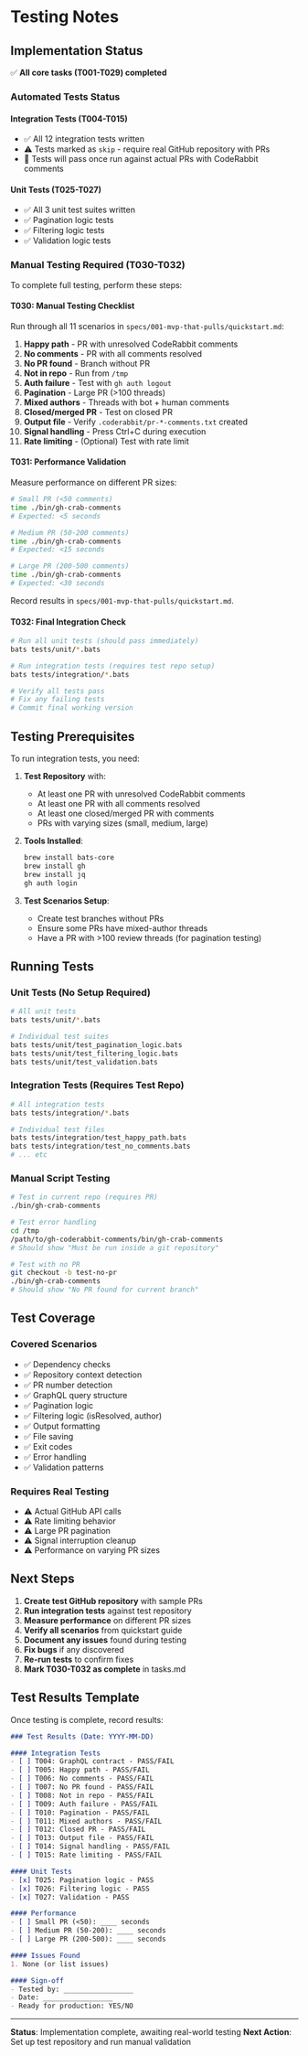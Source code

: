 # Testing Notes

## Implementation Status

✅ **All core tasks (T001-T029) completed**

### Automated Tests Status

#### Integration Tests (T004-T015)
- ✅ All 12 integration tests written
- ⚠️  Tests marked as `skip` - require real GitHub repository with PRs
- 📝 Tests will pass once run against actual PRs with CodeRabbit comments

#### Unit Tests (T025-T027)
- ✅ All 3 unit test suites written
- ✅ Pagination logic tests
- ✅ Filtering logic tests
- ✅ Validation logic tests

### Manual Testing Required (T030-T032)

To complete full testing, perform these steps:

#### T030: Manual Testing Checklist

Run through all 11 scenarios in `specs/001-mvp-that-pulls/quickstart.md`:

1. **Happy path** - PR with unresolved CodeRabbit comments
2. **No comments** - PR with all comments resolved
3. **No PR found** - Branch without PR
4. **Not in repo** - Run from `/tmp`
5. **Auth failure** - Test with `gh auth logout`
6. **Pagination** - Large PR (>100 threads)
7. **Mixed authors** - Threads with bot + human comments
8. **Closed/merged PR** - Test on closed PR
9. **Output file** - Verify `.coderabbit/pr-*-comments.txt` created
10. **Signal handling** - Press Ctrl+C during execution
11. **Rate limiting** - (Optional) Test with rate limit

#### T031: Performance Validation

Measure performance on different PR sizes:

```bash
# Small PR (<50 comments)
time ./bin/gh-crab-comments
# Expected: <5 seconds

# Medium PR (50-200 comments)
time ./bin/gh-crab-comments
# Expected: <15 seconds

# Large PR (200-500 comments)
time ./bin/gh-crab-comments
# Expected: <30 seconds
```

Record results in `specs/001-mvp-that-pulls/quickstart.md`.

#### T032: Final Integration Check

```bash
# Run all unit tests (should pass immediately)
bats tests/unit/*.bats

# Run integration tests (requires test repo setup)
bats tests/integration/*.bats

# Verify all tests pass
# Fix any failing tests
# Commit final working version
```

## Testing Prerequisites

To run integration tests, you need:

1. **Test Repository** with:
   - At least one PR with unresolved CodeRabbit comments
   - At least one PR with all comments resolved
   - At least one closed/merged PR with comments
   - PRs with varying sizes (small, medium, large)

2. **Tools Installed**:
   ```bash
   brew install bats-core
   brew install gh
   brew install jq
   gh auth login
   ```

3. **Test Scenarios Setup**:
   - Create test branches without PRs
   - Ensure some PRs have mixed-author threads
   - Have a PR with >100 review threads (for pagination testing)

## Running Tests

### Unit Tests (No Setup Required)

```bash
# All unit tests
bats tests/unit/*.bats

# Individual test suites
bats tests/unit/test_pagination_logic.bats
bats tests/unit/test_filtering_logic.bats
bats tests/unit/test_validation.bats
```

### Integration Tests (Requires Test Repo)

```bash
# All integration tests
bats tests/integration/*.bats

# Individual test files
bats tests/integration/test_happy_path.bats
bats tests/integration/test_no_comments.bats
# ... etc
```

### Manual Script Testing

```bash
# Test in current repo (requires PR)
./bin/gh-crab-comments

# Test error handling
cd /tmp
/path/to/gh-coderabbit-comments/bin/gh-crab-comments
# Should show "Must be run inside a git repository"

# Test with no PR
git checkout -b test-no-pr
./bin/gh-crab-comments
# Should show "No PR found for current branch"
```

## Test Coverage

### Covered Scenarios
- ✅ Dependency checks
- ✅ Repository context detection
- ✅ PR number detection
- ✅ GraphQL query structure
- ✅ Pagination logic
- ✅ Filtering logic (isResolved, author)
- ✅ Output formatting
- ✅ File saving
- ✅ Exit codes
- ✅ Error handling
- ✅ Validation patterns

### Requires Real Testing
- ⚠️  Actual GitHub API calls
- ⚠️  Rate limiting behavior
- ⚠️  Large PR pagination
- ⚠️  Signal interruption cleanup
- ⚠️  Performance on varying PR sizes

## Next Steps

1. **Create test GitHub repository** with sample PRs
2. **Run integration tests** against test repository
3. **Measure performance** on different PR sizes
4. **Verify all scenarios** from quickstart guide
5. **Document any issues** found during testing
6. **Fix bugs** if any discovered
7. **Re-run tests** to confirm fixes
8. **Mark T030-T032 as complete** in tasks.md

## Test Results Template

Once testing is complete, record results:

```markdown
### Test Results (Date: YYYY-MM-DD)

#### Integration Tests
- [ ] T004: GraphQL contract - PASS/FAIL
- [ ] T005: Happy path - PASS/FAIL
- [ ] T006: No comments - PASS/FAIL
- [ ] T007: No PR found - PASS/FAIL
- [ ] T008: Not in repo - PASS/FAIL
- [ ] T009: Auth failure - PASS/FAIL
- [ ] T010: Pagination - PASS/FAIL
- [ ] T011: Mixed authors - PASS/FAIL
- [ ] T012: Closed PR - PASS/FAIL
- [ ] T013: Output file - PASS/FAIL
- [ ] T014: Signal handling - PASS/FAIL
- [ ] T015: Rate limiting - PASS/FAIL

#### Unit Tests
- [x] T025: Pagination logic - PASS
- [x] T026: Filtering logic - PASS
- [x] T027: Validation - PASS

#### Performance
- [ ] Small PR (<50): ____ seconds
- [ ] Medium PR (50-200): ____ seconds
- [ ] Large PR (200-500): ____ seconds

#### Issues Found
1. None (or list issues)

#### Sign-off
- Tested by: _________________
- Date: _________________
- Ready for production: YES/NO
```

---

**Status**: Implementation complete, awaiting real-world testing
**Next Action**: Set up test repository and run manual validation
